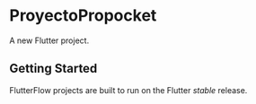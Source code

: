 # ProyectoPropocket

A new Flutter project.

## Getting Started

FlutterFlow projects are built to run on the Flutter _stable_ release.
